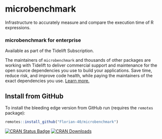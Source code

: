 # microbenchmark
Infrastructure to accurately measure and compare the execution time of R expressions.

### microbenchmark for enterprise

Available as part of the Tidelift Subscription.

The maintainers of `microbenchmark` and thousands of other packages are working with Tidelift to deliver commercial support and maintenance for the open source dependencies you use to build your applications. Save time, reduce risk, and improve code health, while paying the maintainers of the exact dependencies you use. [Learn more.](https://tidelift.com/subscription/pkg/cran-microbenchmark?utm_source=cran-microbenchmark&utm_medium=referral&utm_campaign=enterprise&utm_term=repo)

## Install from GitHub

To install the bleeding edge version from GitHub run (requires the `remotes` package):

```r
remotes::install_github("Florian-40/microbenchmark")
```

[![CRAN Status Badge](http://www.r-pkg.org/badges/version/microbenchmark)](http://cran.r-project.org/web/packages/microbenchmark)
[![CRAN Downloads](http://cranlogs.r-pkg.org/badges/microbenchmark)](http://cran.rstudio.com/web/packages/microbenchmark/index.html)
